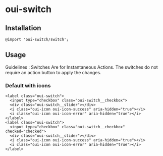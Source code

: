 # oui-switch

<component-status cx-design="partial" ux="rc"></component-status>

## Installation

```less
@import 'oui-switch/switch';
```

## Usage
Guidelines : Switches Are for Instantaneous Actions. The switches do not require an action button to apply the changes.

### Default with icons

```html:preview
<label class="oui-switch">
  <input type="checkbox" class="oui-switch__checkbox">
  <div class="oui-switch__slider"></div>
  <i class="oui-icon oui-icon-success" aria-hidden="true"></i>
  <i class="oui-icon oui-icon-error" aria-hidden="true"></i>
</label>
<label class="oui-switch">
  <input type="checkbox" class="oui-switch__checkbox" checked="checked">
  <div class="oui-switch__slider"></div>
  <i class="oui-icon oui-icon-success" aria-hidden="true"></i>
  <i class="oui-icon oui-icon-error" aria-hidden="true"></i>
</label>
```
